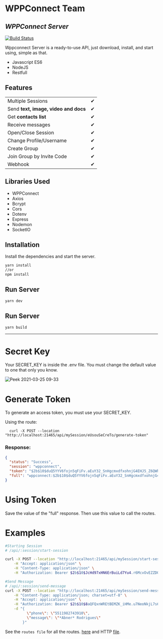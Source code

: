 # WPPConnect Team
## _WPPConnect Server_

[![Build Status](https://travis-ci.org/joemccann/dillinger.svg?branch=master)](https://travis-ci.org/joemccann/dillinger)

Wppconnect Server is a ready-to-use API, just download, install, and start using, simple as that.

- Javascript ES6
- NodeJS
- Restfull

## Features

|                                                            |     |
| ---------------------------------------------------------- | --- |
| Multiple Sessions                                          | ✔ |
| Send **text, image, video and docs**                | ✔ |
| Get **contacts list** | ✔   |
| Receive messages                                            | ✔ |
| Open/Close Session                                        | ✔|
| Change Profile/Username                                         | ✔   |
| Create Group                                         | ✔ | 
| Join Group by Invite Code                                         | ✔ | 
| Webhook                                         | ✔ |

## Libraries Used

- WPPConnect
- Axios
- Bcrypt
- Cors
- Dotenv
- Express
- Nodemon
- SocketIO

## Installation

Install the dependencies and start the server.

```sh
yarn install
//or
npm install
```

## Run Server
```sh
yarn dev
```

## Run Server
```sh
yarn build
```

------

# Secret Key

Your SECRET_KEY is inside the .env file. You must change the default value to one that only you know.

![Peek 2021-03-25 09-33](https://user-images.githubusercontent.com/40338524/112473515-3b310a80-8d4d-11eb-94bb-ff409c91d9b8.gif)

# Generate Token

To generate an access token, you must use your SECRET_KEY.

Using the route:

```shell
  curl -X POST --location "http://localhost:21465/api/mySession/eUsouSeCreTo/generate-token"
```

### Response:

```json
{
  "status": "Success",
  "session": "wppconnect",
  "token": "$2b$10$duQ5YYV6fojn5qFiFv.aEuY32_SnHgcmxdfxohnjG4EHJ5_Z6QWhe",
  "full": "wppconnect:$2b$10$duQ5YYV6fojn5qFiFv.aEuY32_SnHgcmxdfxohnjG4EHJ5_Z6QWhe"
}
```

# Using Token

Save the value of the "full" response. Then use this value to call the routes.

# Examples

```sh
#Starting Session
# /api/:session/start-session

curl -X POST --location "http://localhost:21465/api/mySession/start-session" \
    -H "Accept: application/json" \
    -H "Content-Type: application/json" \
    -H "Authorization: Bearer $2b$10$JcHd97xHN6ErBuiLd7Yu4.r6McvOvEZZDQTQwev2MRK_zQObUZZ9C"
```

```sh
#Send Message
# /api/:session/send-message
curl -X POST --location "http://localhost:21465/api/mySession/send-message" \
    -H "Content-Type: application/json; charset=utf-8" \
    -H "Accept: application/json" \
    -H "Authorization: Bearer $2b$10$8aQFQxnWREtBEMZK_iHMe.u7NeoNkjL7s6NYai_83Pb31Ycss6Igm" \
    -d "{
          \"phone\": \"5511982743910\",
          \"message\": \"*Abner* Rodrigues\"
        }"
```

See the `routes file` for all the routes. [here](/src/routes/index.js) and HTTP [file](/requests.http).
